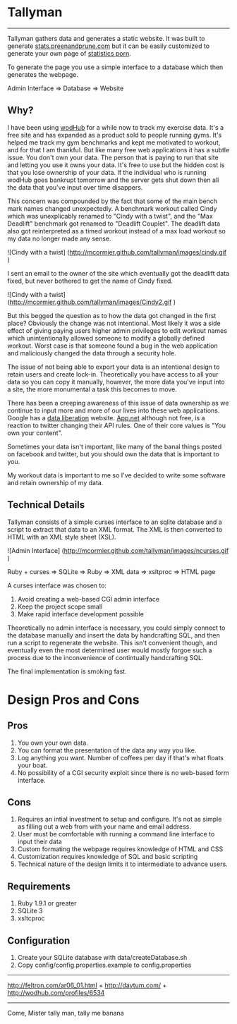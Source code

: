 
Tallyman
========
---

Tallyman gathers data and generates a static website. It was built to generate [stats.preenandprune.com](http://stats.preenandprune.com) but it can be easily customized to generate your own page of [statistics porn](http://chartporn.com).

To generate the page you use a simple interface to a database which then generates the webpage.

Admin Interface => Database => Website 

Why?
-----------------------

I have been using [wodHub](http://wodhub.com/profiles/6534) for a while now to track my exercise data.  It's a free site and has expanded as a product sold to people running gyms. It's helped me track my gym benchmarks and kept me motivated to workout, and for that I am thankful. But like many free web applications it has a subtle issue.  You don't own your data. The person that is paying to run that site and letting you use it owns your data.  It's free to use but the hidden cost is that you lose ownership of your data.  If the individual who is running wodHub goes bankrupt tomorrow and the server gets shut down then all the data that you've input over time disappers.

This concern was compounded by the fact that some of the main bench mark names changed unexpectedly.  A benchmark workout called Cindy which was unexplicably renamed to "Cindy with a twist", and the "Max Deadlift" benchmark got renamed to "Deadlift Couplet".  The deadlift data also got reinterpreted as a timed workout instead of a max load workout so my data no longer made any sense. 

![Cindy with a twist] (http://mcormier.github.com/tallyman/images/cindy.gif )

I sent an email to the owner of the site which eventually got the deadlift data fixed, but never bothered to get the name of Cindy fixed.

![Cindy with a twist] (http://mcormier.github.com/tallyman/images/Cindy2.gif )

But this begged the question as to how the data got changed in the first place?  Obviously the change was not intentional.  Most likely it was a side effect of giving paying users higher admin privileges to edit workout names which unintentionally allowed someone to modify a globally defined workout.  Worst case is that someone found a bug in the web application and maliciously changed the data through a security hole.

The issue of not being able to export your data is an intentional design to retain users and create lock-in. Theoretically you have access to all your data so you can copy it manually, however, the more data you've input into a site, the more monumental a task this becomes to move.

There has been a creeping awareness of this issue of data ownership as we continue to input more and more of our lives into these web applications.  Google has a [data liberation](http://www.dataliberation.org/) website.  [App.net](https://join.app.net/) although not free, is a reaction to twitter changing their API rules.  One of their core values is "You own your content". 

Sometimes your data isn't important, like many of the banal things posted on facebook and twitter, but you should own the data that is important to you.

My workout data is important to me so I've decided to write some software and retain ownership of my data. 

Technical Details
--------------

Tallyman consists of a simple curses interface to an sqlite database and a script to extract that data to an XML format.  The XML is then converted to HTML with an XML style sheet (XSL).

![Admin Interface] (http://mcormier.github.com/tallyman/images/ncurses.gif )

Ruby + curses => SQLite => Ruby => XML data => xsltproc => HTML page


A curses interface was chosen to: 

1. Avoid creating a web-based CGI admin interface 
2. Keep the project scope small
3. Make rapid interface development possible

Theoretically no admin interface is necessary, you could simply connect to the database manually and insert the data by handcrafting SQL, and then run a script to regenerate the website. This isn't convenient though, and eventually even the most determined user would mostly forgoe such a process due to the inconvenience of contintually handcrafting SQL.

The final implementation is smoking fast.



Design Pros and Cons
====================

Pros
----
1. You own your own data.
2. You can format the presentation of the data any way you like.
3. Log anything you want. Number of coffees per day if that's what floats your boat.
4. No possibility of a CGI security exploit since there is no web-based form interface.


Cons
----
1. Requires an intial investment to setup and configure.  It's not as simple as filling out a web from with your name and email address.
2. User must be comfortable with running a command line interface to input their data
3. Custom formating the webpage requires knowledge of HTML and CSS
4. Customization requires knowledge of SQL and basic scripting
5. Technical nature of the design limits it to intermediate to advance users.

Requirements
--------------
1. Ruby 1.9.1 or greater
2. SQLite 3
3. xsltcproc


Configuration
-------------
1. Create your SQLite database with data/createDatabase.sh
2. Copy config/config.properties.example to config.properties


--------------------------------------------------------------------
http://feltron.com/ar06_01.html  + http://daytum.com/ + http://wodhub.com/profiles/6534

--------------------------------------------------------------------
Come, Mister tally man, tally me banana
